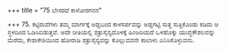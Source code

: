 +++
title = "75 ಬೇಸರದೆ ಕಾಳೋರಗನನ"

+++
75. ಕಟ್ಟಿರುವೆಗಳು ತಮ್ಮ ಮಾರ್ಗಕ್ಕೆ ಅಡ್ಡಬಂದ ಕಾಳಸರ್ಪವನ್ನು ಅಡ್ಡಗಟ್ಟಿ ಸುತ್ತ ಸುತ್ತಿಕೊಂಡು ಕಡಿದು ಆ ಸ್ಥಳದಿಂದ ಓಡಿಸಿಬಿಡುತ್ತವೆ. ಅದೇ ರೀತಿಯಲ್ಲಿ ಶತ್ರುಸೈನ್ಯದೊಳಕ್ಕೆ ಹಿಂಜರಿಯದೆ ಒಳಹೊಕ್ಕು ಯುದ್ಧಕೌಶಲವನ್ನು ಮೆರೆದು, ಕೇಶಾಕೇಶಿಯಿಂದ ಹೋರಾಡಿ ಶತ್ರುಸೈನ್ಯವನ್ನು ಕೊಲ್ಲುವವನೇ ಕಾಲಾಳು ಎನಿಸಿಕೊಳ್ಳುವನು.